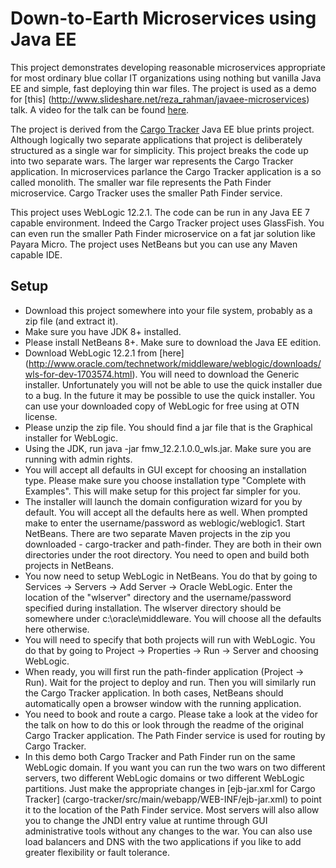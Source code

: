 Down-to-Earth Microservices using Java EE
=========================================
This project demonstrates developing reasonable microservices appropriate for
most ordinary blue collar IT organizations using nothing but vanilla Java EE 
and simple, fast deploying thin war files. The project is used as a demo for 
[this] (http://www.slideshare.net/reza_rahman/javaee-microservices) talk. A
video for the talk can be found [here](https://www.youtube.com/watch?v=bS6zKgMb8So).

The project is derived from the [Cargo Tracker](https://cargotracker.java.net/)
Java EE blue prints project. Although logically two separate applications that 
project is deliberately structured as a single war for simplicity. This project
breaks the code up into two separate wars. The larger war represents the Cargo Tracker
application. In microservices parlance the Cargo Tracker application is a so
called monolith. The smaller war file represents the Path Finder microservice. Cargo
Tracker uses the smaller Path Finder service.

This project uses WebLogic 12.2.1. The code can be run in any Java EE 7 capable
environment. Indeed the Cargo Tracker project uses GlassFish. You can even run the
smaller Path Finder microservice on a fat jar solution like Payara Micro. The project 
uses NetBeans but you can use any Maven capable IDE. 

Setup
-----
* Download this project somewhere into your file system, probably as a zip file 
(and extract it).
* Make sure you have JDK 8+ installed.
* Please install NetBeans 8+. Make sure to download the Java EE edition.
* Download WebLogic 12.2.1 from [here]
(http://www.oracle.com/technetwork/middleware/weblogic/downloads/wls-for-dev-1703574.html). 
You will need to download the Generic installer. Unfortunately you will not be able to 
use the quick installer due to a bug. In the future it may be possible to use the quick
installer. You can use your downloaded copy of WebLogic for free using at OTN license.
* Please unzip the zip file. You should find a jar file that is the Graphical installer for
WebLogic.
* Using the JDK, run java -jar fmw_12.2.1.0.0_wls.jar. Make sure you are running with
admin rights.
* You will accept all defaults in GUI except for choosing an installation type. Please
make sure you choose installation type "Complete with Examples". This will make setup for
this project far simpler for you. 
* The installer will launch the domain configuration wizard for you by default. You will
accept all the defaults here as well. When prompted make to enter the username/password as
weblogic/weblogic1.
Start NetBeans. There are two separate Maven projects in the zip you downloaded - cargo-tracker
and path-finder. They are both in their own  directories under the root directory. You need
to open and build both projects in NetBeans.
* You now need to setup WebLogic in NetBeans. You do that by going to Services -> Servers -> 
Add Server -> Oracle WebLogic. Enter the location of the "wlserver" directory and the username/password
specified during installation. The wlserver directory should be somewhere under c:\oracle\middleware\.
You will choose all the defaults here otherwise.
* You will need to specify that both projects will run with WebLogic. You do that by going to 
Project -> Properties -> Run -> Server and choosing WebLogic.
* When ready, you will first run the path-finder application (Project -> Run). Wait for the project to
deploy and run. Then you will similarly run the Cargo Tracker application. In both cases, NetBeans
should automatically open a browser window with the running application.
* You need to book and route a cargo. Please take a look at the video for the talk on how to do this or
look through the readme of the original Cargo Tracker application. The Path Finder service is used for
routing by Cargo Tracker.
* In this demo both Cargo Tracker and Path Finder run on the same WebLogic domain. If you want you can 
run the two wars on two different servers, two different WebLogic domains or two different WebLogic
partitions. Just make the appropriate changes in [ejb-jar.xml for Cargo Tracker]
(cargo-tracker/src/main/webapp/WEB-INF/ejb-jar.xml) to point it to the location of the Path Finder
service. Most servers will also allow you to change the JNDI entry value at runtime through
GUI administrative tools without any changes to the war. You can also use load balancers and DNS
with the two applications if you like to add greater flexibility or fault tolerance.